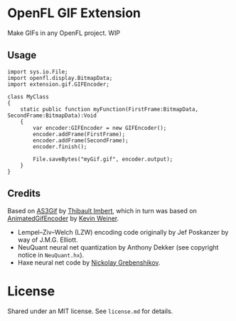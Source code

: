 # OpenFL GIF Extension

Make GIFs in any OpenFL project. WIP

## Usage

````
import sys.io.File;
import openfl.display.BitmapData;
import extension.gif.GIFEncoder;

class MyClass
{
	static public function myFunction(FirstFrame:BitmapData, SecondFrame:BitmapData):Void
	{
		var encoder:GIFEncoder = new GIFEncoder();
		encoder.addFrame(FirstFrame);
		encoder.addFrame(SecondFrame);
		encoder.finish();
		
		File.saveBytes("myGif.gif", encoder.output);
	}
}
````

## Credits

Based on [AS3Gif](https://code.google.com/p/as3gif/) by [Thibault Imbert](https://github.com/thibaultimbert), which in turn was based on [AnimatedGifEncoder](http://www.java2s.com/Code/Java/2D-Graphics-GUI/AnimatedGifEncoder.htm) by [Kevin Weiner](http://www.fmsware.com/stuff/gif.html).

* Lempel–Ziv–Welch (LZW) encoding code originally by Jef Poskanzer by way of J.M.G. Elliott.
* NeuQuant neural net quantization by Anthony Dekker (see copyright notice in `NeuQuant.hx`).
* Haxe neural net code by [Nickolay Grebenshikov](https://github.com/ngrebenshikov/HaxeNeuQuant).

# License

Shared under an MIT license. See `license.md` for details.